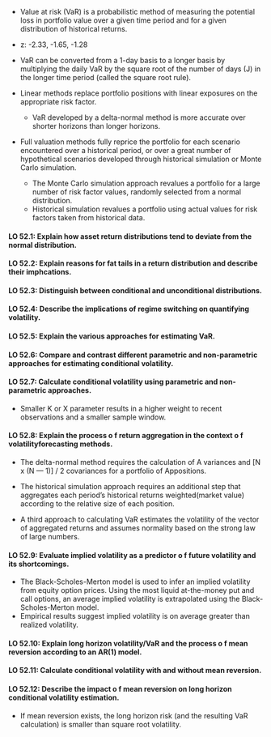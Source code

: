 - Value at risk (VaR) is a probabilistic method of measuring the potential loss in portfolio value over a given time period and for a given distribution of historical returns.
- z: -2.33, -1.65, -1.28
- VaR can be converted from a 1-day basis to a longer basis by multiplying the daily VaR by the square root of the number of days (J) in the longer time period (called the square root rule).

- Linear methods replace portfolio positions with linear exposures on the appropriate risk factor.
  - VaR developed by a delta-normal method is more accurate over shorter horizons than longer horizons.

- Full valuation methods fully reprice the portfolio for each scenario encountered over a historical period, or over a great number of hypothetical scenarios developed through historical simulation or Monte Carlo simulation.
  - The Monte Carlo simulation approach revalues a portfolio for a large number of risk factor values, randomly selected from a normal distribution. 
  - Historical simulation revalues a portfolio using actual values for risk factors taken from historical data.

#### LO 52.1: Explain how asset return distributions tend to deviate from the normal distribution.
#### LO 52.2: Explain reasons for fat tails in a return distribution and describe their imphcations.
#### LO 52.3: Distinguish between conditional and unconditional distributions.



#### LO 52.4: Describe the implications of regime switching on quantifying volatility.


#### LO 52.5: Explain the various approaches for estimating VaR.
#### LO 52.6: Compare and contrast different parametric and non-parametric approaches for estimating conditional volatility.
#### LO 52.7: Calculate conditional volatility using parametric and non-parametric approaches.
- Smaller K or X parameter results in a higher weight to recent observations and a smaller sample window.

#### LO 52.8: Explain the process o f return aggregation in the context o f volatilityforecasting methods.

- The delta-normal method requires the calculation of A variances and \[N x (N — 1)] / 2 covariances for a portfolio of Appositions.
- The historical simulation approach requires an additional step that aggregates each period’s historical returns weighted(market value) according to the relative size of each position.

- A third approach to calculating VaR estimates the volatility of the vector of aggregated returns and assumes normality based on the strong law of large numbers.

#### LO 52.9: Evaluate implied volatility as a predictor o f future volatility and its shortcomings.

- The Black-Scholes-Merton model is used to infer an implied volatility from equity option prices. Using the most liquid at-the-money put and call options, an average implied volatility is extrapolated using the Black-Scholes-Merton model.
- Empirical results suggest implied volatility is on average greater than realized volatility.


#### LO 52.10: Explain long horizon volatility/VaR and the process o f mean reversion according to an AR(1) model.
#### LO 52.11: Calculate conditional volatility with and without mean reversion.
#### LO 52.12: Describe the impact o f mean reversion on long horizon conditional volatility estimation.

- If mean reversion exists, the long horizon risk (and the resulting VaR calculation) is smaller than square root volatility.








































